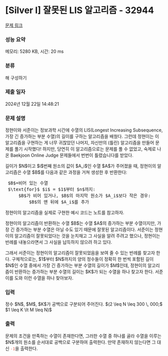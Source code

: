 # [Silver I] 잘못된 LIS 알고리즘 - 32944 

[문제 링크](https://www.acmicpc.net/problem/32944) 

### 성능 요약

메모리: 5280 KB, 시간: 20 ms

### 분류

해 구성하기

### 제출 일자

2024년 12월 22일 14:48:21

### 문제 설명

<p>정현이와 서준이는 정보과학 시간에 수열의 LIS(Longest Increasing Subsequence, 가장 긴 증가하는 부분 수열)의 길이를 구하는 알고리즘을 배웠다. 그런데 정현이는 이 알고리즘을 구현하는 게 너무 귀찮았던 나머지, 자신만의 (틀린) 알고리즘을 만들어 문제를 풀기 시작했다! 하지만, 당연히 이 알고리즘으로는 문제를 풀 수 없었고, 숙제로 나온 Baekjoon Online Judge 문제들에서 번번이 <span class="result-wa">틀렸습니다</span>를 받았다.</p>

<p>길이가 $N$이고 $i$번째 원소의 값이 $A_i$인 수열 $A$가 주어졌을 때, 정현이의 알고리즘은 수열 $B$를 다음과 같은 과정을 거쳐 생성한 후 반환한다:</p>

<pre class="mathjax"> $B$=비어 있는 수열
 $\text{for}$ $i$ = $1$부터 $n$까지:
     $B$가 비어 있거나, $B$의 마지막 원소가 $A_i$보다 작은 경우:
         $B$의 맨 뒤에 $A_i$를 추가</pre>

<p>정현이의 알고리즘을 실제로 구현한 예시 코드는 노트를 참고하자.</p>

<p>정현이의 알고리즘이 반환하는 수열 $B$는 수열 $A$의 증가하는 부분 수열이지만, 가장 긴 증가하는 부분 수열은 아닐 수도 있기 때문에 잘못된 알고리즘이다. 서준이는 정현이의 알고리즘이 잘못되었다는 것을 눈치채고 그 사실을 알려 주려고 했으나, 정현이는 반례를 내놓으라면서 그 사실을 납득하지 않으려 하고 있다.</p>

<p>그래서 서준이는 정현이의 알고리즘이 잘못되었음을 보여 줄 수 있는 반례를 찾고자 한다. 구체적으로는, $1$부터 $N$까지의 양의 정수들이 정확히 한 번씩 포함된 길이 $N$인 수열 중에서 가장 긴 증가하는 부분 수열의 길이가 $M$인데, 정현이의 알고리즘이 반환하는 증가하는 부분 수열의 길이는 $K$가 되는 수열을 하나 찾고자 한다. 서준이를 도와 이런 수열을 하나 찾아보자.</p>

### 입력 

 <p>정수 $N$, $M$, $K$가 공백으로 구분되어 주어진다. $(2 \leq N \leq 300 \, 000;$ $1 \leq K \lt M \leq N)$</p>

### 출력 

 <p>문제의 조건을 만족하는 수열이 존재한다면, 그러한 수열 중 하나를 골라 수열을 이루는 $N$개의 원소를 순서대로 공백으로 구분하여 출력한다. 만약 존재하지 않는다면 그 대신 <span style="color:#e74c3c;"><code>-1</code></span>을 출력한다.</p>

